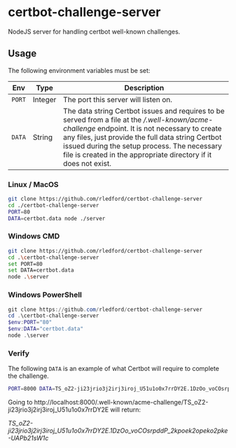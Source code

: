 # certbot-challenge-server

NodeJS server for handling certbot well-known challenges.

## Usage

The following environment variables must be set:

| Env    | Type    | Description                                                                                                                                                                                                                                                                                                              |
| ------ | ------- | ------------------------------------------------------------------------------------------------------------------------------------------------------------------------------------------------------------------------------------------------------------------------------------------------------------------------ |
| `PORT` | Integer | The port this server will listen on.                                                                                                                                                                                                                                                                                     |
| `DATA` | String  | The data string Certbot issues and requires to be served from a file at the _/.well-known/acme-challenge_ endpoint. It is not necessary to create any files, just provide the full data string Certbot issued during the setup process. The necessary file is created in the appropriate directory if it does not exist. |

### Linux / MacOS

```bash
git clone https://github.com/rledford/certbot-challenge-server
cd ./certbot-challenge-server
PORT=80
DATA=certbot.data node ./server
```

### Windows CMD

```bash
git clone https://github.com/rledford/certbot-challenge-server
cd .\certbot-challenge-server
set PORT=80
set DATA=certbot.data
node .\server
```

### Windows PowerShell

```powershell
git clone https://github.com/rledford/certbot-challenge-server
cd .\certbot-challenge-server
$env:PORT="80"
$env:DATA="certbot.data"
node .\server
```

### Verify

The following `DATA` is an example of what Certbot will require to complete the challenge.

```bash
PORT=8000 DATA=TS_oZ2-ji23jrio3j2irj3iroj_U51u1o0x7rrDY2E.1DzOo_voCOsrpddP_2kpoek2opeko2pke-UAPb21sW1c node.js
```

Going to http://localhost:8000/.well-known/acme-challenge/TS_oZ2-ji23jrio3j2irj3iroj_U51u1o0x7rrDY2E will return:

_TS_oZ2-ji23jrio3j2irj3iroj_U51u1o0x7rrDY2E.1DzOo_voCOsrpddP_2kpoek2opeko2pke-UAPb21sW1c_
